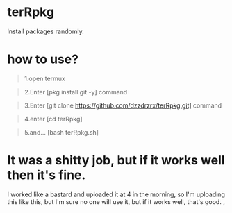 # terRpkg
Install packages randomly.

# how to use?
>1.open termux

>2.Enter [pkg install git -y] command

>3.Enter [git clone https://github.com/dzzdrzrx/terRpkg.git] command

>4.enter [cd terRpkg]

>5.and... [bash terRpkg.sh]

# It was a shitty job, but if it works well then it's fine.
I worked like a bastard and uploaded it at 4 in the morning, so I'm uploading this like this, but I'm sure no one will use it, but if it works well, that's good. ,
